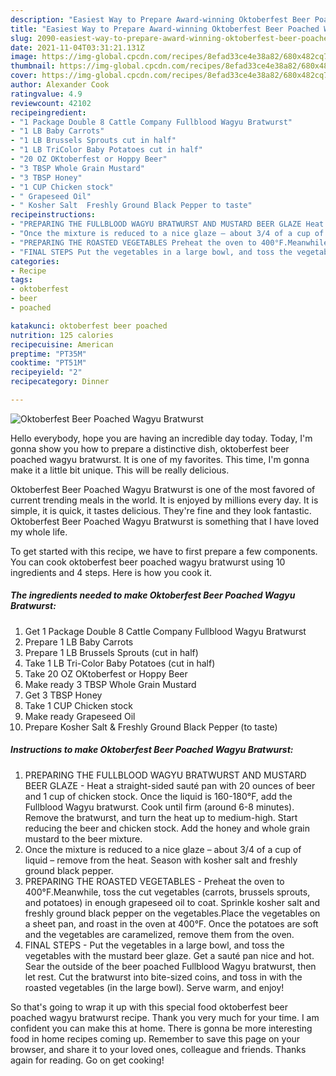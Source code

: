 ```yaml
---
description: "Easiest Way to Prepare Award-winning Oktoberfest Beer Poached Wagyu Bratwurst"
title: "Easiest Way to Prepare Award-winning Oktoberfest Beer Poached Wagyu Bratwurst"
slug: 2090-easiest-way-to-prepare-award-winning-oktoberfest-beer-poached-wagyu-bratwurst
date: 2021-11-04T03:31:21.131Z
image: https://img-global.cpcdn.com/recipes/8efad33ce4e38a82/680x482cq70/oktoberfest-beer-poached-wagyu-bratwurst-recipe-main-photo.jpg
thumbnail: https://img-global.cpcdn.com/recipes/8efad33ce4e38a82/680x482cq70/oktoberfest-beer-poached-wagyu-bratwurst-recipe-main-photo.jpg
cover: https://img-global.cpcdn.com/recipes/8efad33ce4e38a82/680x482cq70/oktoberfest-beer-poached-wagyu-bratwurst-recipe-main-photo.jpg
author: Alexander Cook
ratingvalue: 4.9
reviewcount: 42102
recipeingredient:
- "1 Package Double 8 Cattle Company Fullblood Wagyu Bratwurst"
- "1 LB Baby Carrots"
- "1 LB Brussels Sprouts cut in half"
- "1 LB TriColor Baby Potatoes cut in half"
- "20 OZ OKtoberfest or Hoppy Beer"
- "3 TBSP Whole Grain Mustard"
- "3 TBSP Honey"
- "1 CUP Chicken stock"
- " Grapeseed Oil"
- " Kosher Salt  Freshly Ground Black Pepper to taste"
recipeinstructions:
- "PREPARING THE FULLBLOOD WAGYU BRATWURST AND MUSTARD BEER GLAZE Heat a straight-sided sauté pan with 20 ounces of beer and 1 cup of chicken stock. Once the liquid is 160-180°F, add the Fullblood Wagyu bratwurst. Cook until firm (around 6-8 minutes). Remove the bratwurst, and turn the heat up to medium-high. Start reducing the beer and chicken stock. Add the honey and whole grain mustard to the beer mixture."
- "Once the mixture is reduced to a nice glaze – about 3/4 of a cup of liquid – remove from the heat. Season with kosher salt and freshly ground black pepper."
- "PREPARING THE ROASTED VEGETABLES Preheat the oven to 400°F.Meanwhile, toss the cut vegetables (carrots, brussels sprouts, and potatoes) in enough grapeseed oil to coat. Sprinkle kosher salt and freshly ground black pepper on the vegetables.Place the vegetables on a sheet pan, and roast in the oven at 400°F. Once the potatoes are soft and the vegetables are caramelized, remove them from the oven."
- "FINAL STEPS Put the vegetables in a large bowl, and toss the vegetables with the mustard beer glaze. Get a sauté pan nice and hot. Sear the outside of the beer poached Fullblood Wagyu bratwurst, then let rest. Cut the bratwurst into bite-sized coins, and toss in with the roasted vegetables (in the large bowl). Serve warm, and enjoy!"
categories:
- Recipe
tags:
- oktoberfest
- beer
- poached

katakunci: oktoberfest beer poached 
nutrition: 125 calories
recipecuisine: American
preptime: "PT35M"
cooktime: "PT51M"
recipeyield: "2"
recipecategory: Dinner

---
```



![Oktoberfest Beer Poached Wagyu Bratwurst](https://img-global.cpcdn.com/recipes/8efad33ce4e38a82/680x482cq70/oktoberfest-beer-poached-wagyu-bratwurst-recipe-main-photo.jpg)

Hello everybody, hope you are having an incredible day today. Today, I'm gonna show you how to prepare a distinctive dish, oktoberfest beer poached wagyu bratwurst. It is one of my favorites. This time, I'm gonna make it a little bit unique. This will be really delicious.

Oktoberfest Beer Poached Wagyu Bratwurst is one of the most favored of current trending meals in the world. It is enjoyed by millions every day. It is simple, it is quick, it tastes delicious. They're fine and they look fantastic. Oktoberfest Beer Poached Wagyu Bratwurst is something that I have loved my whole life.




To get started with this recipe, we have to first prepare a few components. You can cook oktoberfest beer poached wagyu bratwurst using 10 ingredients and 4 steps. Here is how you cook it.

<!--inarticleads1-->

##### The ingredients needed to make Oktoberfest Beer Poached Wagyu Bratwurst:

1. Get 1 Package Double 8 Cattle Company Fullblood Wagyu Bratwurst
1. Prepare 1 LB Baby Carrots
1. Prepare 1 LB Brussels Sprouts (cut in half)
1. Take 1 LB Tri-Color Baby Potatoes (cut in half)
1. Take 20 OZ OKtoberfest or Hoppy Beer
1. Make ready 3 TBSP Whole Grain Mustard
1. Get 3 TBSP Honey
1. Take 1 CUP Chicken stock
1. Make ready  Grapeseed Oil
1. Prepare  Kosher Salt & Freshly Ground Black Pepper (to taste)




<!--inarticleads2-->

##### Instructions to make Oktoberfest Beer Poached Wagyu Bratwurst:

1. PREPARING THE FULLBLOOD WAGYU BRATWURST AND MUSTARD BEER GLAZE - Heat a straight-sided sauté pan with 20 ounces of beer and 1 cup of chicken stock. Once the liquid is 160-180°F, add the Fullblood Wagyu bratwurst. Cook until firm (around 6-8 minutes). Remove the bratwurst, and turn the heat up to medium-high. Start reducing the beer and chicken stock. Add the honey and whole grain mustard to the beer mixture.
1. Once the mixture is reduced to a nice glaze – about 3/4 of a cup of liquid – remove from the heat. Season with kosher salt and freshly ground black pepper.
1. PREPARING THE ROASTED VEGETABLES - Preheat the oven to 400°F.Meanwhile, toss the cut vegetables (carrots, brussels sprouts, and potatoes) in enough grapeseed oil to coat. Sprinkle kosher salt and freshly ground black pepper on the vegetables.Place the vegetables on a sheet pan, and roast in the oven at 400°F. Once the potatoes are soft and the vegetables are caramelized, remove them from the oven.
1. FINAL STEPS - Put the vegetables in a large bowl, and toss the vegetables with the mustard beer glaze. Get a sauté pan nice and hot. Sear the outside of the beer poached Fullblood Wagyu bratwurst, then let rest. Cut the bratwurst into bite-sized coins, and toss in with the roasted vegetables (in the large bowl). Serve warm, and enjoy!




So that's going to wrap it up with this special food oktoberfest beer poached wagyu bratwurst recipe. Thank you very much for your time. I am confident you can make this at home. There is gonna be more interesting food in home recipes coming up. Remember to save this page on your browser, and share it to your loved ones, colleague and friends. Thanks again for reading. Go on get cooking!

